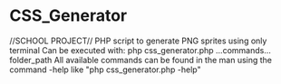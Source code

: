 # CSS_Generator

//SCHOOL PROJECT// 
PHP script to generate PNG sprites using only terminal 
Can be executed with: php css_generator.php ...commands... folder_path 
All available commands can be found in the man using the command -help like "php css_generator.php -help" 
